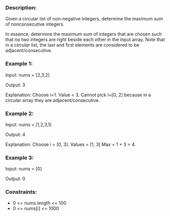### Description:

Given a circular list of non-negative integers, determine the maximum sum of nonconsecutive integers.

In essence, determine the maximum sum of integers that are chosen such that no two integers are right beside each other in the input array. Note that in a circular list, the last and first elements are considered to be adjacent/consecutive.



### Example 1:

Input: nums = [2,3,2]

Output: 3

Explanation: Choose i=1. Value = 3.
Cannot pick i=[0, 2] because in a circular array they are adjacent/consecutive.

### Example 2:

Input: nums = [1,2,3,1]

Output: 4

Explanation: Choose i = [0, 3]. Values = [1, 3]
Max = 1 + 3 = 4.

### Example 3:

Input: nums = [0]

Output: 0


### Constraints:

- 0 <= nums.length <= 100
- 0 <= nums[i] <= 1000